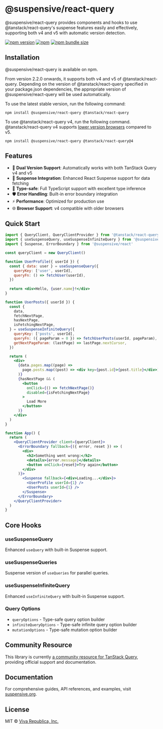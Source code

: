 # @suspensive/react-query

@suspensive/react-query provides components and hooks to use @tanstack/react-query's suspense features easily and effectively, supporting both v4 and v5 with automatic version detection.

[![npm version](https://img.shields.io/npm/v/@suspensive/react-query?color=000&labelColor=000&logo=npm&label=)](https://www.npmjs.com/package/@suspensive/react-query)
[![npm](https://img.shields.io/npm/dm/@suspensive/react-query?color=000&labelColor=000)](https://www.npmjs.com/package/@suspensive/react-query)
[![npm bundle size](https://img.shields.io/bundlephobia/minzip/@suspensive/react-query?color=000&labelColor=000)](https://www.npmjs.com/package/@suspensive/react-query)

## Installation

@suspensive/react-query is available on npm.

From version 2.2.0 onwards, it supports both v4 and v5 of @tanstack/react-query. Depending on the version of @tanstack/react-query specified in your package.json dependencies, the appropriate version of @suspensive/react-query will be used automatically.

To use the latest stable version, run the following command:

```shell npm2yarn
npm install @suspensive/react-query @tanstack/react-query
```

To use @tanstack/react-query v4, run the following command.
@tanstack/react-query v4 supports [lower version browsers](https://suspensive.org/docs/react-query/motivation#solution-for-the-issue-of-tanstackreact-query-v5-not-being-able-to-support-lower-version-browsers-due-to-es-private-field) compared to v5.

```shell npm2yarn
npm install @suspensive/react-query @tanstack/react-query@4
```

## Features

- 🔄 **Dual Version Support**: Automatically works with both TanStack Query v4 and v5
- 🚀 **Suspense Integration**: Enhanced React Suspense support for data fetching
- 🎯 **Type-safe**: Full TypeScript support with excellent type inference
- 🛡️ **Error Handling**: Built-in error boundary integration
- ⚡ **Performance**: Optimized for production use
- 🌐 **Browser Support**: v4 compatible with older browsers

## Quick Start

```jsx
import { QueryClient, QueryClientProvider } from '@tanstack/react-query'
import { useSuspenseQuery, useSuspenseInfiniteQuery } from '@suspensive/react-query'
import { Suspense, ErrorBoundary } from '@suspensive/react'

const queryClient = new QueryClient()

function UserProfile({ userId }) {
  const { data: user } = useSuspenseQuery({
    queryKey: ['user', userId],
    queryFn: () => fetchUser(userId),
  })
  
  return <div>Hello, {user.name}!</div>
}

function UserPosts({ userId }) {
  const {
    data,
    fetchNextPage,
    hasNextPage,
    isFetchingNextPage,
  } = useSuspenseInfiniteQuery({
    queryKey: ['posts', userId],
    queryFn: ({ pageParam = 0 }) => fetchUserPosts(userId, pageParam),
    getNextPageParam: (lastPage) => lastPage.nextCursor,
  })

  return (
    <div>
      {data.pages.map((page) =>
        page.posts.map((post) => <div key={post.id}>{post.title}</div>)
      )}
      {hasNextPage && (
        <button
          onClick={() => fetchNextPage()}
          disabled={isFetchingNextPage}
        >
          Load More
        </button>
      )}
    </div>
  )
}

function App() {
  return (
    <QueryClientProvider client={queryClient}>
      <ErrorBoundary fallback={({ error, reset }) => (
        <div>
          <h2>Something went wrong:</h2>
          <details>{error.message}</details>
          <button onClick={reset}>Try again</button>
        </div>
      )}>
        <Suspense fallback={<div>Loading...</div>}>
          <UserProfile userId={1} />
          <UserPosts userId={1} />
        </Suspense>
      </ErrorBoundary>
    </QueryClientProvider>
  )
}
```

## Core Hooks

### useSuspenseQuery
Enhanced `useQuery` with built-in Suspense support.

### useSuspenseQueries
Suspense version of `useQueries` for parallel queries.

### useSuspenseInfiniteQuery
Enhanced `useInfiniteQuery` with built-in Suspense support.

### Query Options
- `queryOptions` - Type-safe query option builder
- `infiniteQueryOptions` - Type-safe infinite query option builder
- `mutationOptions` - Type-safe mutation option builder

## Community Resource

This library is currently [a community resource for TanStack Query](https://tanstack.com/query/latest/docs/framework/react/community/suspensive-react-query), providing official support and documentation.

## Documentation

For comprehensive guides, API references, and examples, visit [suspensive.org](https://suspensive.org).

## License

MIT © [Viva Republica, Inc.](https://github.com/toss/suspensive/blob/main/LICENSE)
